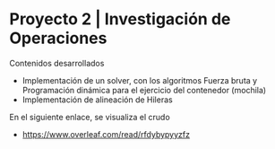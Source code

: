 # Proyecto 2 | Investigación de Operaciones
Contenidos desarrollados
* Implementación de un solver, con los algoritmos Fuerza bruta y Programación dinámica para el ejercicio del contenedor (mochila)
* Implementación de alineación de Hileras

En el siguiente enlace, se visualiza el crudo 
* https://www.overleaf.com/read/rfdybypyyzfz
